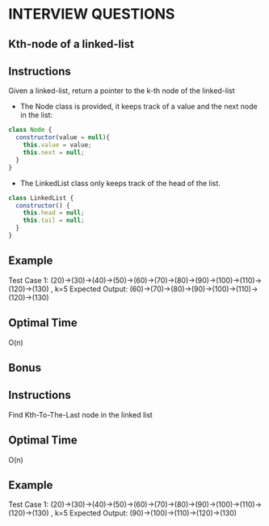 # INTERVIEW QUESTIONS

## Kth-node of a linked-list

## Instructions
Given a linked-list, return a pointer to the k-th node of the linked-list

* The Node class is provided, it keeps track of a value and the next node in the list:

```javascript
class Node {
  constructor(value = null){
    this.value = value;
    this.next = null;
  }
}
```

* The LinkedList class only keeps track of the head of the list.
```javascript
class LinkedList {
  constructor() {
    this.head = null;
    this.tail = null;
  }
}
```

## Example
Test Case 1: (20)->(30)->(40)->(50)->(60)->(70)->(80)->(90)->(100)->(110)->(120)->(130) , k=5
Expected Output: (60)->(70)->(80)->(90)->(100)->(110)->(120)->(130)

## Optimal Time
O(n)

## Bonus

## Instructions
Find Kth-To-The-Last node in the linked list

## Optimal Time
O(n)

## Example
Test Case 1: (20)->(30)->(40)->(50)->(60)->(70)->(80)->(90)->(100)->(110)->(120)->(130) , k=5
Expected Output: (90)->(100)->(110)->(120)->(130)
